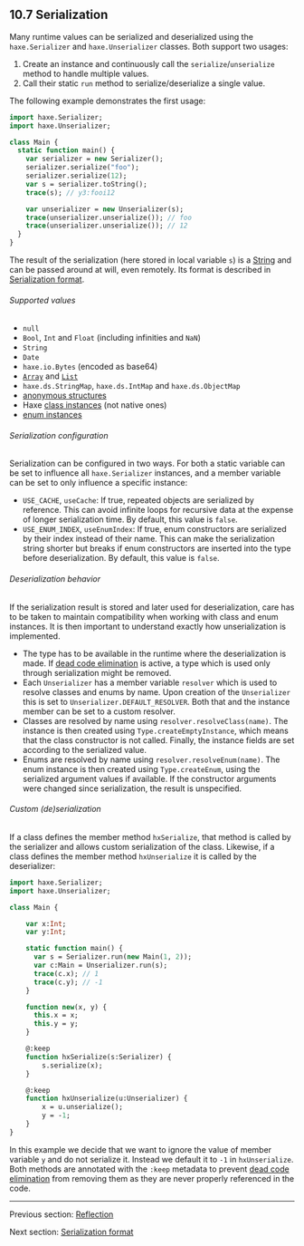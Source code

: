 ## 10.7 Serialization

Many runtime values can be serialized and deserialized using the `haxe.Serializer` and `haxe.Unserializer` classes. Both support two usages:

1. Create an instance and continuously call the `serialize`/`unserialize` method to handle multiple values.
2. Call their static `run` method to serialize/deserialize a single value.

The following example demonstrates the first usage:

```haxe
import haxe.Serializer;
import haxe.Unserializer;

class Main {
  static function main() {
    var serializer = new Serializer();
    serializer.serialize("foo");
    serializer.serialize(12);
    var s = serializer.toString();
    trace(s); // y3:fooi12

    var unserializer = new Unserializer(s);
    trace(unserializer.unserialize()); // foo
    trace(unserializer.unserialize()); // 12
  }
}
```

The result of the serialization (here stored in local variable `s`) is a [String](std-String.md) and can be passed around at will, even remotely. Its format is described in [Serialization format](std-serialization-format.md).

###### Supported values

* `null`
* `Bool`, `Int` and `Float` (including infinities and `NaN`)
* `String`
* `Date`
* `haxe.io.Bytes` (encoded as base64)
* [`Array`](std-Array.md) and [`List`](std-List.md)
* `haxe.ds.StringMap`, `haxe.ds.IntMap` and `haxe.ds.ObjectMap`
* [anonymous structures](types-anonymous-structure.md)
* Haxe [class instances](types-class-instance.md) (not native ones)
* [enum instances](types-enum-instance.md)

###### Serialization configuration

Serialization can be configured in two ways. For both a static variable can be set to influence all `haxe.Serializer` instances, and a member variable can be set to only influence a specific instance:

* `USE_CACHE`, `useCache`: If true, repeated objects are serialized by reference. This can avoid infinite loops for recursive data at the expense of longer serialization time. By default, this value is `false`.
* `USE_ENUM_INDEX`, `useEnumIndex`: If true, enum constructors are serialized by their index instead of their name. This can make the serialization string shorter but breaks if enum constructors are inserted into the type before deserialization. By default, this value is `false`.

###### Deserialization behavior

If the serialization result is stored and later used for deserialization, care has to be taken to maintain compatibility when working with class and enum instances. It is then important to understand exactly how unserialization is implemented.

* The type has to be available in the runtime where the deserialization is made. If [dead code elimination](cr-dce.md) is active, a type which is used only through serialization might be removed.
* Each `Unserializer` has a member variable `resolver` which is used to resolve classes and enums by name. Upon creation of the `Unserializer` this is set to `Unserializer.DEFAULT_RESOLVER`. Both that and the instance member can be set to a custom resolver.
* Classes are resolved by name using `resolver.resolveClass(name)`. The instance is then created using `Type.createEmptyInstance`, which means that the class constructor is not called. Finally, the instance fields are set according to the serialized value.
* Enums are resolved by name using `resolver.resolveEnum(name)`. The enum instance is then created using `Type.createEnum`, using the serialized argument values if available. If the constructor arguments were changed since serialization, the result is unspecified.

###### Custom (de)serialization

If a class defines the member method `hxSerialize`, that method is called by the serializer and allows custom serialization of the class. Likewise, if a class defines the member method `hxUnserialize` it is called by the deserializer:

```haxe
import haxe.Serializer;
import haxe.Unserializer;

class Main {

    var x:Int;
    var y:Int;

    static function main() {
      var s = Serializer.run(new Main(1, 2));
      var c:Main = Unserializer.run(s);
      trace(c.x); // 1
      trace(c.y); // -1
    }

    function new(x, y) {
      this.x = x;
      this.y = y;
    }

    @:keep
    function hxSerialize(s:Serializer) {
        s.serialize(x);
    }

    @:keep
    function hxUnserialize(u:Unserializer) {
        x = u.unserialize();
        y = -1;
    }
}
```

In this example we decide that we want to ignore the value of member variable `y` and do not serialize it. Instead we default it to `-1` in `hxUnserialize`. Both methods are annotated with the `:keep` metadata to prevent [dead code elimination](cr-dce.md) from removing them as they are never properly referenced in the code.

---

Previous section: [Reflection](std-reflection.md)

Next section: [Serialization format](std-serialization-format.md)